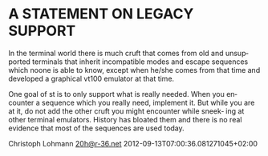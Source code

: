 # A STATEMENT ON LEGACY SUPPORT

In the terminal world there is much cruft that comes from old and unsup‐
ported terminals that inherit incompatible modes  and  escape  sequences
which noone is able to know, except when he/she comes from that time and
developed a graphical vt100 emulator at that time.

One  goal  of  st is to only support what is really needed. When you en‐
counter a sequence which you really need, implement it.  But  while  you
are  at it,  do not add the other cruft you might encounter while sneek‐
ing at other terminal emulators. History has bloated them and  there  is
no real evidence that most of the sequences are used today.


Christoph Lohmann <20h@r-36.net>
2012-09-13T07:00:36.081271045+02:00

